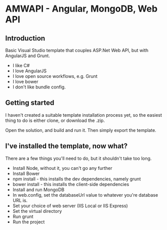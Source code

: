 # AMWAPI - Angular, MongoDB, Web API

## Introduction

Basic Visual Studio template that couples ASP.Net Web API, but with AngularJS and Grunt.


* I like C#
* I love AngularJS
* I love open source workflows, e.g. Grunt
* I love bower
* I don't like bundle config.

## Getting started

I haven't created a suitable template installation process yet, so the easiest thing to do is either clone, or download the .zip.

Open the solution, and build and run it.  Then simply export the template.

## I've installed the template, now what?

There are a few things you'll need to do, but it shouldn't take too long.

* Install Node, without it, you can't go any further
* Install Bower
* npm install - this installs the dev dependencies, namely grunt
* bower install - this installs the client-side dependencies
* Install and run MongoDB
* In web.config, set the databaseUrl value to whatever you're database URL is.
* Set your choice of web server (IIS Local or IIS Express)
* Set the virtual directory
* Run grunt
* Run the project











